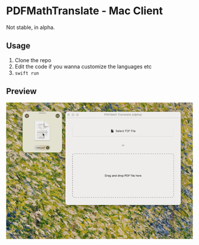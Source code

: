 # PDFMathTranslate - Mac Client
Not stable, in alpha.

## Usage
1. Clone the repo
2. Edit the code if you wanna customize the languages etc
3. `swift run`

## Preview
![](./img/pdf-mac.gif)
